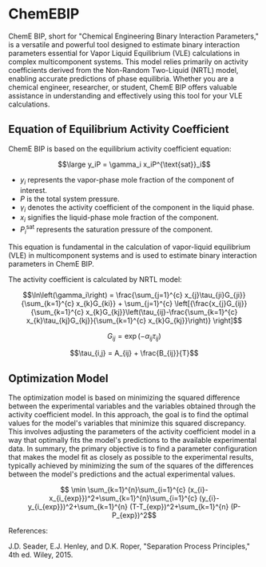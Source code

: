 # ChemEBIP

ChemE BIP, short for "Chemical Engineering Binary Interaction Parameters," is a versatile and powerful tool designed to estimate binary interaction parameters essential for Vapor Liquid Equilibrium (VLE) calculations in complex multicomponent systems. This model relies primarily on activity coefficients derived from the Non-Random Two-Liquid (NRTL) model, enabling accurate predictions of phase equilibria. Whether you are a chemical engineer, researcher, or student, ChemE BIP offers valuable assistance in understanding and effectively using this tool for your VLE calculations.

## Equation of Equilibrium Activity Coefficient

ChemE BIP is based on the equilibrium activity coefficient equation:


$$\large y_iP = \gamma_i x_iP^{\text{sat}}_i$$

- $y_i$ represents the vapor-phase mole fraction of the component of interest.
- $P$ is the total system pressure.
- $\gamma_i$ denotes the activity coefficient of the component in the liquid phase.
- $x_i$ signifies the liquid-phase mole fraction of the component.
- $P^{\text{sat}}_i$ represents the saturation pressure of the component.

This equation is fundamental in the calculation of vapor-liquid equilibrium (VLE) in multicomponent systems and is used to estimate binary interaction parameters in ChemE BIP.

The activity coefficient is calculated by NRTL model:


$$\ln\left(\gamma_i\right) = \frac{\sum_{j=1}^{c} x_{j}\tau_{ji}G_{ji}}{\sum_{k=1}^{c} x_{k}G_{ki}} + \sum_{j=1}^{c} \left[{\frac{x_{j}G_{ij}}{\sum_{k=1}^{c} x_{k}G_{kj}}\left(\tau_{ij}-\frac{\sum_{k=1}^{c} x_{k}\tau_{kj}G_{kj}}{\sum_{k=1}^{c} x_{k}G_{kj}}\right)} \right]$$

$$G_{ij} = \exp\left(-\alpha_{ij}\tau_{ij}\right)$$

$$\tau_{i,j} = A_{ij} + \frac{B_{ij}}{T}$$

## Optimization Model

The optimization model is based on minimizing the squared difference between the experimental variables and the variables obtained through the activity coefficient model. In this approach, the goal is to find the optimal values for the model's variables that minimize this squared discrepancy. This involves adjusting the parameters of the activity coefficient model in a way that optimally fits the model's predictions to the available experimental data. In summary, the primary objective is to find a parameter configuration that makes the model fit as closely as possible to the experimental results, typically achieved by minimizing the sum of the squares of the differences between the model's predictions and the actual experimental values.

$$ \min \sum_{k=1}^{n}\sum_{i=1}^{c} (x_{i}-x_{i_{exp}})^2+\sum_{k=1}^{n}\sum_{i=1}^{c} (y_{i}-y_{i_{exp}})^2+\sum_{k=1}^{n} (T-T_{exp})^2+\sum_{k=1}^{n} (P-P_{exp})^2$$

References:

J.D. Seader, E.J. Henley, and D.K. Roper, "Separation Process Principles," 4th ed. Wiley, 2015.













